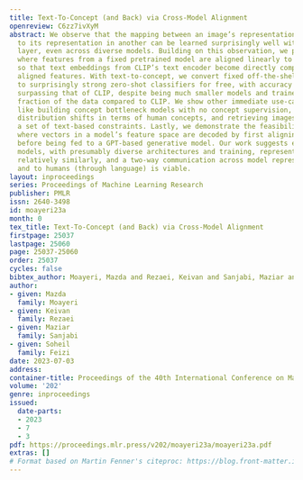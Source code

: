 ```yaml
---
title: Text-To-Concept (and Back) via Cross-Model Alignment
openreview: C6zz7ivXyM
abstract: We observe that the mapping between an image’s representation in one model
  to its representation in another can be learned surprisingly well with just a linear
  layer, even across diverse models. Building on this observation, we propose <em>text-to-concept</em>,
  where features from a fixed pretrained model are aligned linearly to the CLIP space,
  so that text embeddings from CLIP’s text encoder become directly comparable to the
  aligned features. With text-to-concept, we convert fixed off-the-shelf vision encoders
  to surprisingly strong zero-shot classifiers for free, with accuracy at times even
  surpassing that of CLIP, despite being much smaller models and trained on a small
  fraction of the data compared to CLIP. We show other immediate use-cases of text-to-concept,
  like building concept bottleneck models with no concept supervision, diagnosing
  distribution shifts in terms of human concepts, and retrieving images satisfying
  a set of text-based constraints. Lastly, we demonstrate the feasibility of <em>concept-to-text</em>,
  where vectors in a model’s feature space are decoded by first aligning to the CLIP
  before being fed to a GPT-based generative model. Our work suggests existing deep
  models, with presumably diverse architectures and training, represent input samples
  relatively similarly, and a two-way communication across model representation spaces
  and to humans (through language) is viable.
layout: inproceedings
series: Proceedings of Machine Learning Research
publisher: PMLR
issn: 2640-3498
id: moayeri23a
month: 0
tex_title: Text-To-Concept (and Back) via Cross-Model Alignment
firstpage: 25037
lastpage: 25060
page: 25037-25060
order: 25037
cycles: false
bibtex_author: Moayeri, Mazda and Rezaei, Keivan and Sanjabi, Maziar and Feizi, Soheil
author:
- given: Mazda
  family: Moayeri
- given: Keivan
  family: Rezaei
- given: Maziar
  family: Sanjabi
- given: Soheil
  family: Feizi
date: 2023-07-03
address: 
container-title: Proceedings of the 40th International Conference on Machine Learning
volume: '202'
genre: inproceedings
issued:
  date-parts:
  - 2023
  - 7
  - 3
pdf: https://proceedings.mlr.press/v202/moayeri23a/moayeri23a.pdf
extras: []
# Format based on Martin Fenner's citeproc: https://blog.front-matter.io/posts/citeproc-yaml-for-bibliographies/
---
```

